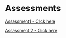 # Assessments
[Assessment1 - Click here](https://physicalpixel.github.io/Assessments/one_file/index.html)

[Assessment 2 - Click here](https://physicalpixel.github.io/Assessments/Assessment_2/index.html)


